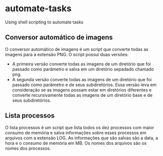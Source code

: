 # automate-tasks
Using shell scripting to automate tasks

## Conversor automático de imagens
O conversor automático de imagens é um script que converte todas as imagens para a extensão PNG.
O script possui duas versões:
* A primeira versão converte todas as imagens de um diretório que foi passado como parâmetro e salva em um diretório sepadado chamado png.
* A segunda versão converte todas as imagens de um diretório que foi passado como parâmetro e de seus subdiretórios. Essa versão leva em consideração se as imagens possam estar em diretórios diferentes e converte recursivamente todas as imagens de um diretório base e de seus subdiretórios.

## Lista processos
O lista processos é um script que lista todos os dez processos com maior consumo de memória e salva informações sobre esses processos em arquivos com a extensão LOG. As informações que são salvas são a data, a hora e o consumo de memória em MB. Os nomes dos arquivos são os nomes dos processos. 
